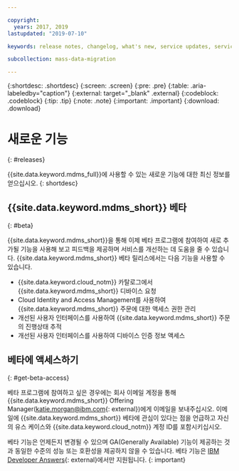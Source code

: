 ```yaml
---

copyright:
  years: 2017, 2019
lastupdated: "2019-07-10"

keywords: release notes, changelog, what's new, service updates, service bulletin

subcollection: mass-data-migration

---
```


{:shortdesc: .shortdesc}
{:screen: .screen}
{:pre: .pre}
{:table: .aria-labeledby="caption"}
{:external: target="_blank" .external}
{:codeblock: .codeblock}
{:tip: .tip}
{:note: .note}
{:important: .important}
{:download: .download}

# 새로운 기능
{: #releases}

{{site.data.keyword.mdms_full}}에 사용할 수 있는 새로운 기능에 대한 최신 정보를 얻으십시오.
{: shortdesc}

## {{site.data.keyword.mdms_short}} 베타
{: #beta}

{{site.data.keyword.mdms_short}}을 통해 이제 베타 프로그램에 참여하여 새로 추가될 기능을 사용해 보고 피드백을 제공하며 서비스를 개선하는 데 도움을 줄 수 있습니다. {{site.data.keyword.mdms_short}} 베타 릴리스에서는 다음 기능을 사용할 수 있습니다. 

- {{site.data.keyword.cloud_notm}} 카탈로그에서 {{site.data.keyword.mdms_short}} 디바이스 요청
- Cloud Identity and Access Management를 사용하여 {{site.data.keyword.mdms_short}} 주문에 대한 액세스 권한 관리
- 개선된 사용자 인터페이스를 사용하여 {{site.data.keyword.mdms_short}} 주문의 진행상태 추적 
- 개선된 사용자 인터페이스를 사용하여 디바이스 인증 정보 액세스

## 베타에 액세스하기
{: #get-beta-access}

베타 프로그램에 참여하고 싶은 경우에는 회사 이메일 계정을 통해 {{site.data.keyword.mdms_short}} Offering Manager([katie.morgan@ibm.com](mailto:katie.morgan@ibm.com){: external})에게 이메일을 보내주십시오. 이메일에 {{site.data.keyword.mdms_short}} 베타에 관심이 있다는 점을 언급하고 자신의 유스 케이스와 {{site.data.keyword.cloud_notm}} 계정 ID를 포함시키십시오. 

베타 기능은 언제든지 변경될 수 있으며 GA(Generally Available) 기능이 제공하는 것과 동일한 수준의 성능 또는 호환성을 제공하지 않을 수 있습니다. 베타 기능은 [IBM Developer Answers](https://developer.ibm.com){: external}에서만 지원됩니다.
{: important}
